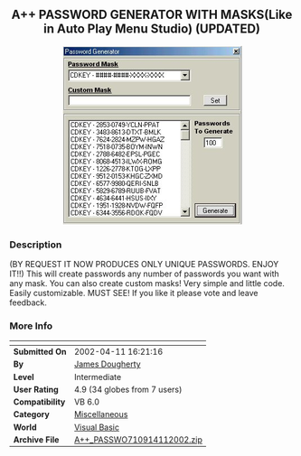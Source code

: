 ﻿<div align="center">

## A\+\+ PASSWORD GENERATOR WITH MASKS\(Like in Auto Play Menu Studio\) \(UPDATED\)

<img src="PIC20024102352466076.jpg">
</div>

### Description

(BY REQUEST IT NOW PRODUCES ONLY UNIQUE PASSWORDS. ENJOY IT!!) This will create passwords any number of passwords you want with any mask. You can also create custom masks! Very simple and little code. Easily customizable. MUST SEE! If you like it please vote and leave feedback.
 
### More Info
 


<span>             |<span>
---                |---
**Submitted On**   |2002-04-11 16:21:16
**By**             |[James Dougherty](https://github.com/Planet-Source-Code/PSCIndex/blob/master/ByAuthor/james-dougherty.md)
**Level**          |Intermediate
**User Rating**    |4.9 (34 globes from 7 users)
**Compatibility**  |VB 6\.0
**Category**       |[Miscellaneous](https://github.com/Planet-Source-Code/PSCIndex/blob/master/ByCategory/miscellaneous__1-1.md)
**World**          |[Visual Basic](https://github.com/Planet-Source-Code/PSCIndex/blob/master/ByWorld/visual-basic.md)
**Archive File**   |[A\+\+\_PASSWO710914112002\.zip](https://github.com/Planet-Source-Code/james-dougherty-a-password-generator-with-masks-like-in-auto-play-menu-studio-updated__1-33693/archive/master.zip)








